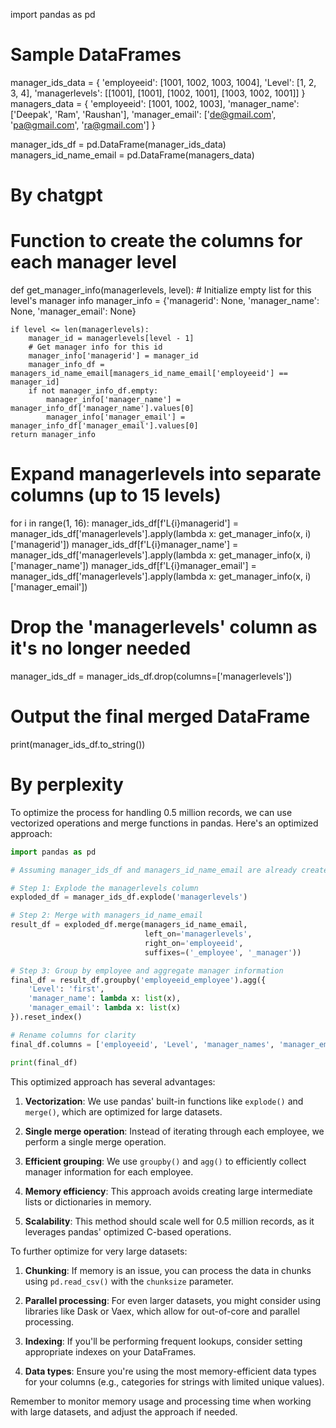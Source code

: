 import pandas as pd

# Sample DataFrames
manager_ids_data = {
    'employeeid': [1001, 1002, 1003, 1004],
    'Level': [1, 2, 3, 4],
    'managerlevels': [[1001], [1001], [1002, 1001], [1003, 1002, 1001]]
}
managers_data = {
    'employeeid': [1001, 1002, 1003],
    'manager_name': ['Deepak', 'Ram', 'Raushan'],
    'manager_email': ['de@gmail.com', 'pa@gmail.com', 'ra@gmail.com']
}

manager_ids_df = pd.DataFrame(manager_ids_data)
managers_id_name_email = pd.DataFrame(managers_data)

# By chatgpt

# Function to create the columns for each manager level
def get_manager_info(managerlevels, level):
    # Initialize empty list for this level's manager info
    manager_info = {'managerid': None, 'manager_name': None, 'manager_email': None}
    
    if level <= len(managerlevels):
        manager_id = managerlevels[level - 1]
        # Get manager info for this id
        manager_info['managerid'] = manager_id
        manager_info_df = managers_id_name_email[managers_id_name_email['employeeid'] == manager_id]
        if not manager_info_df.empty:
            manager_info['manager_name'] = manager_info_df['manager_name'].values[0]
            manager_info['manager_email'] = manager_info_df['manager_email'].values[0]
    return manager_info

# Expand managerlevels into separate columns (up to 15 levels)
for i in range(1, 16):
    manager_ids_df[f'L{i}managerid'] = manager_ids_df['managerlevels'].apply(lambda x: get_manager_info(x, i)['managerid'])
    manager_ids_df[f'L{i}manager_name'] = manager_ids_df['managerlevels'].apply(lambda x: get_manager_info(x, i)['manager_name'])
    manager_ids_df[f'L{i}manager_email'] = manager_ids_df['managerlevels'].apply(lambda x: get_manager_info(x, i)['manager_email'])

# Drop the 'managerlevels' column as it's no longer needed
manager_ids_df = manager_ids_df.drop(columns=['managerlevels'])

# Output the final merged DataFrame
print(manager_ids_df.to_string())


# By perplexity

To optimize the process for handling 0.5 million records, we can use vectorized operations and merge functions in pandas. Here's an optimized approach:

```python
import pandas as pd

# Assuming manager_ids_df and managers_id_name_email are already created

# Step 1: Explode the managerlevels column
exploded_df = manager_ids_df.explode('managerlevels')

# Step 2: Merge with managers_id_name_email
result_df = exploded_df.merge(managers_id_name_email, 
                              left_on='managerlevels', 
                              right_on='employeeid', 
                              suffixes=('_employee', '_manager'))

# Step 3: Group by employee and aggregate manager information
final_df = result_df.groupby('employeeid_employee').agg({
    'Level': 'first',
    'manager_name': lambda x: list(x),
    'manager_email': lambda x: list(x)
}).reset_index()

# Rename columns for clarity
final_df.columns = ['employeeid', 'Level', 'manager_names', 'manager_emails']

print(final_df)
```

This optimized approach has several advantages:

1. **Vectorization**: We use pandas' built-in functions like `explode()` and `merge()`, which are optimized for large datasets.

2. **Single merge operation**: Instead of iterating through each employee, we perform a single merge operation.

3. **Efficient grouping**: We use `groupby()` and `agg()` to efficiently collect manager information for each employee.

4. **Memory efficiency**: This approach avoids creating large intermediate lists or dictionaries in memory.

5. **Scalability**: This method should scale well for 0.5 million records, as it leverages pandas' optimized C-based operations.

To further optimize for very large datasets:

1. **Chunking**: If memory is an issue, you can process the data in chunks using `pd.read_csv()` with the `chunksize` parameter.

2. **Parallel processing**: For even larger datasets, you might consider using libraries like Dask or Vaex, which allow for out-of-core and parallel processing.

3. **Indexing**: If you'll be performing frequent lookups, consider setting appropriate indexes on your DataFrames.

4. **Data types**: Ensure you're using the most memory-efficient data types for your columns (e.g., categories for strings with limited unique values).

Remember to monitor memory usage and processing time when working with large datasets, and adjust the approach if needed.